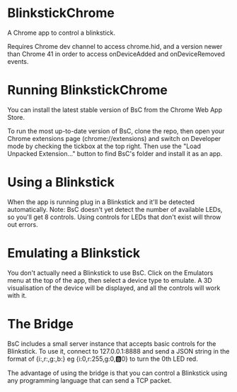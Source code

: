 # BlinkstickChrome
A Chrome app to control a blinkstick.

Requires Chrome dev channel to access chrome.hid, and a version newer than Chrome 41 in order to access onDeviceAdded and onDeviceRemoved events.

# Running BlinkstickChrome
You can install the latest stable version of BsC from the Chrome Web App Store. 

To run the most up-to-date version of BsC, clone the repo, then open your Chrome extensions page (chrome://extensions) and switch on Developer mode by checking the tickbox at the top right. Then use the "Load Unpacked Extension..." button to find BsC's folder and install it as an app.

# Using a Blinkstick
When the app is running plug in a Blinkstick and it'll be detected automatically. Note: BsC doesn't yet detect the number of available LEDs, so you'll get 8 controls. Using controls for LEDs that don't exist will throw out errors.

# Emulating a Blinkstick
You don't actually need a Blinkstick to use BsC. Click on the Emulators menu at the top of the app, then select a device type to emulate. A 3D visualisation of the device will be displayed, and all the controls will work with it.

# The Bridge
BsC includes a small server instance that accepts basic controls for the Blinkstick. To use it, connect to 127.0.0.1:8888 and send a JSON string in the format of {i:<index>,r:<red>,g:<green>,b:<blue>} eg {i:0,r:255,g:0,:b:0} to turn the 0th LED red.

The advantage of using the bridge is that you can control a Blinkstick using any programming language that can send a TCP packet.